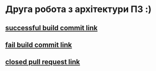 # Друга робота з архітектури ПЗ :)

## [successful build commit link](https://github.com/cyberlord-coder-228/SA_lab2/commit/67b22cd48fef09f3318eda829a7fd1ae6b5488b6)

## [fail build commit link](https://github.com/DanilByaliy/DoublyLinkedList/commit/dd6bc59fcfd4be4bfbfe1dc0b99f92bfc74531fd)

## [closed pull request link](https://github.com/cyberlord-coder-228/SA_lab2/pull/3)
